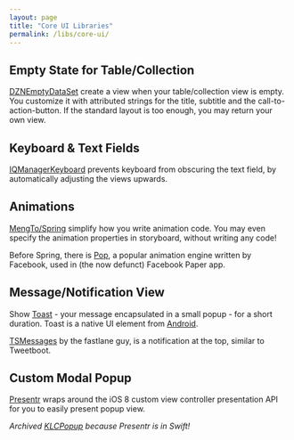 ```yaml
---
layout: page
title: "Core UI Libraries"
permalink: /libs/core-ui/
---
```


## Empty State for Table/Collection

[DZNEmptyDataSet](https://github.com/dzenbot/DZNEmptyDataSet) create a view when your table/collection view is empty. You customize it with attributed strings for the title, subtitle and the call-to-action-button. If the standard layout is too enough, you may return your own view.

## Keyboard & Text Fields

[IQManagerKeyboard](https://github.com/hackiftekhar/IQKeyboardManager) prevents keyboard from obscuring the text field, by automatically adjusting the views upwards.

## Animations

[MengTo/Spring](https://github.com/MengTo/Spring) simplify how you write animation code. You may even specify the animation properties in storyboard, without writing any code!

Before Spring, there is [Pop](https://github.com/facebook/pop), a popular animation engine written by Facebook, used in (the now defunct) Facebook Paper app. 

## Message/Notification View

Show [Toast](https://github.com/scalessec/Toast) - your message encapsulated in a small popup - for a short duration. Toast is a native UI element from [Android](https://developer.android.com/guide/topics/ui/notifiers/toasts.html).

[TSMessages](https://github.com/KrauseFx/TSMessages) by the fastlane guy, is a notification at the top, similar to Tweetboot.

## Custom Modal Popup

[Presentr](https://github.com/IcaliaLabs/Presentr) wraps around the iOS 8 custom view controller presentation API for you to easily present popup view. 

_Archived [KLCPopup](https://github.com/jmascia/KLCPopup) because Presentr is in Swift!_